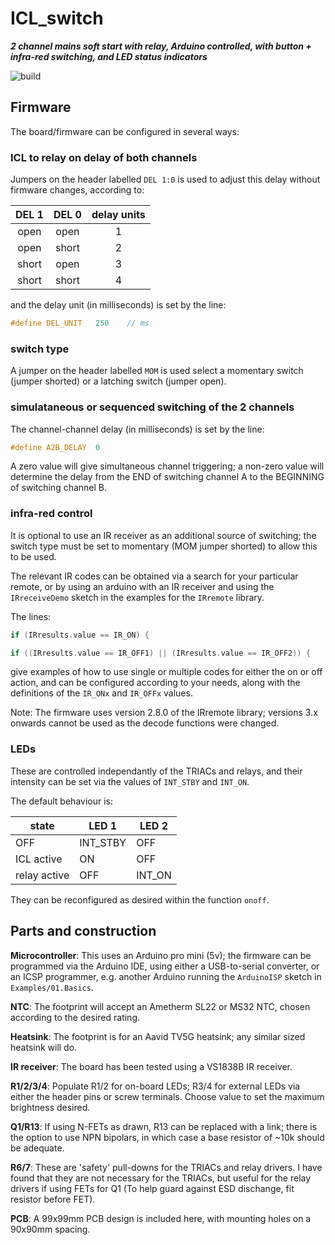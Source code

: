 # ICL_switch

***2 channel mains soft start with relay, Arduino controlled, with button + infra-red switching, and LED status indicators***

![build](https://user-images.githubusercontent.com/6553778/143658608-37163e32-2962-423f-8783-c5e60a1794e1.jpg)

## Firmware

The board/firmware can be configured in several ways:

### ICL to relay on delay of both channels

Jumpers on the header labelled `DEL 1:0` is used to adjust this delay without firmware changes, according to:

|DEL 1|DEL 0|delay units|
|:---:|:---:|:---:|
|open|open|1|
|open|short|2|
|short|open|3|
|short|short|4|

and the delay unit (in milliseconds) is set by the line:

```C
#define DEL_UNIT   250    // ms
```

### switch type

A jumper on the header labelled `MOM` is used select a momentary switch (jumper shorted) or a latching switch (jumper open).

### simulataneous or sequenced switching of the 2 channels

The channel-channel delay (in milliseconds) is set by the line:

```C
#define A2B_DELAY  0
```

A zero value will give simultaneous channel triggering; a non-zero value will determine the delay from the END of switching channel A to the BEGINNING of switching channel B.

### infra-red control

It is optional to use an IR receiver as an additional source of switching; the switch type must be set to momentary (MOM jumper shorted) to allow this to be used.

The relevant IR codes can be obtained via a search for your particular remote, or by using an arduino with an IR receiver and using the `IRreceiveDemo` sketch in the examples for the `IRremote` library.

The lines:

```C
if (IRresults.value == IR_ON) {
```

```C
if ((IRresults.value == IR_OFF1) || (IRresults.value == IR_OFF2)) {
```

give examples of how to use single or multiple codes for either the on or off action, and can be configured according to your needs, along with the definitions of the `IR_ONx` and `IR_OFFx` values.

Note: The firmware uses version 2.8.0 of the IRremote library; versions 3.x onwards cannot be used as the decode functions were changed.

### LEDs

These are controlled independantly of the TRIACs and relays, and their intensity can be set via the values of `INT_STBY` and `INT_ON`.

The default behaviour is:

|state|LED 1|LED 2|
|---|---|---|
|OFF|INT_STBY|OFF|
|ICL active|ON|OFF|
|relay active|OFF|INT_ON|

They can be reconfigured as desired within the function `onoff`.

## Parts and construction

**Microcontroller**: This uses an Arduino pro mini (5v); the firmware can be programmed via the Arduino IDE, using either a USB-to-serial converter, or an ICSP programmer, e.g. another Arduino running the `ArduinoISP` sketch in `Examples/01.Basics`.

**NTC**: The footprint will accept an Ametherm SL22 or MS32 NTC, chosen according to the desired rating.

**Heatsink**: The footprint is for an Aavid TV5G heatsink; any similar sized heatsink will do.

**IR receiver**: The board has been tested using a VS1838B IR receiver.

**R1/2/3/4**: Populate R1/2 for on-board LEDs; R3/4 for external LEDs via either the header pins or screw terminals. Choose value to set the maximum brightness desired.

**Q1/R13**: If using N-FETs as drawn, R13 can be replaced with a link; there is the option to use NPN bipolars, in which case a base resistor of ~10k should be adequate.

**R6/7**: These are 'safety' pull-downs for the TRIACs and relay drivers. I have found that they are not necessary for the TRIACs, but useful for the relay drivers if using FETs for Q1 (To help guard against ESD dischange, fit resistor before FET).

**PCB**: A 99x99mm PCB design is included here, with mounting holes on a 90x90mm spacing.
